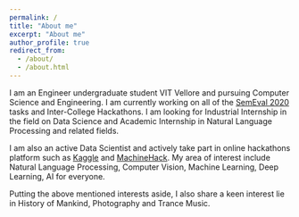 ```yaml
---
permalink: /
title: "About me"
excerpt: "About me"
author_profile: true
redirect_from: 
  - /about/
  - /about.html
---
```


I am an Engineer undergraduate student VIT Vellore and pursuing Computer Science and Engineering. I am currently working on all of the [SemEval 2020](http://alt.qcri.org/semeval2020/index.php?id=tasks) tasks and Inter-College Hackathons. I am looking for Industrial Internship in the field on Data Science and Academic Internship in Natural Language Processing and related fields.

I am also an active Data Scientist and actively take part in online hackathons platform such as [Kaggle](https://www.kaggle.com/siddhantm99) and [MachineHack](https://www.machinehack.com/). My area of interest include Natural Language Processing, Computer Vision, Machine Learning, Deep Learning, AI for everyone.

Putting the above mentioned interests aside, I also share a keen interest lie in History of Mankind, Photography and Trance Music. 


